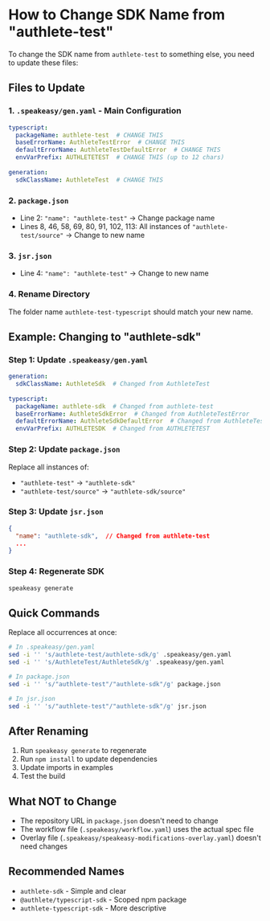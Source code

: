 # How to Change SDK Name from "authlete-test"

To change the SDK name from `authlete-test` to something else, you need to update these files:

## Files to Update

### 1. `.speakeasy/gen.yaml` - Main Configuration

```yaml
typescript:
  packageName: authlete-test  # CHANGE THIS
  baseErrorName: AuthleteTestError  # CHANGE THIS
  defaultErrorName: AuthleteTestDefaultError  # CHANGE THIS
  envVarPrefix: AUTHLETETEST  # CHANGE THIS (up to 12 chars)
  
generation:
  sdkClassName: AuthleteTest  # CHANGE THIS
```

### 2. `package.json`
- Line 2: `"name": "authlete-test"` → Change package name
- Lines 8, 46, 58, 69, 80, 91, 102, 113: All instances of `"authlete-test/source"` → Change to new name

### 3. `jsr.json`
- Line 4: `"name": "authlete-test"` → Change to new name

### 4. Rename Directory
The folder name `authlete-test-typescript` should match your new name.

## Example: Changing to "authlete-sdk"

### Step 1: Update `.speakeasy/gen.yaml`
```yaml
generation:
  sdkClassName: AuthleteSdk  # Changed from AuthleteTest
  
typescript:
  packageName: authlete-sdk  # Changed from authlete-test
  baseErrorName: AuthleteSdkError  # Changed from AuthleteTestError
  defaultErrorName: AuthleteSdkDefaultError  # Changed from AuthleteTestDefaultError
  envVarPrefix: AUTHLETESDK  # Changed from AUTHLETETEST
```

### Step 2: Update `package.json`
Replace all instances of:
- `"authlete-test"` → `"authlete-sdk"`
- `"authlete-test/source"` → `"authlete-sdk/source"`

### Step 3: Update `jsr.json`
```json
{
  "name": "authlete-sdk",  // Changed from authlete-test
  ...
}
```

### Step 4: Regenerate SDK
```bash
speakeasy generate
```

## Quick Commands

Replace all occurrences at once:
```bash
# In .speakeasy/gen.yaml
sed -i '' 's/authlete-test/authlete-sdk/g' .speakeasy/gen.yaml
sed -i '' 's/AuthleteTest/AuthleteSdk/g' .speakeasy/gen.yaml

# In package.json  
sed -i '' 's/"authlete-test"/"authlete-sdk"/g' package.json

# In jsr.json
sed -i '' 's/"authlete-test"/"authlete-sdk"/g' jsr.json
```

## After Renaming

1. Run `speakeasy generate` to regenerate
2. Run `npm install` to update dependencies
3. Update imports in examples
4. Test the build

## What NOT to Change

- The repository URL in `package.json` doesn't need to change
- The workflow file (`.speakeasy/workflow.yaml`) uses the actual spec file
- Overlay file (`.speakeasy/speakeasy-modifications-overlay.yaml`) doesn't need changes

## Recommended Names

- `authlete-sdk` - Simple and clear
- `@authlete/typescript-sdk` - Scoped npm package
- `authlete-typescript-sdk` - More descriptive

